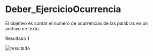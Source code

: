 # Deber_EjercicioOcurrencia
El objetivo es contar el numero de ocurrencias de las palabras en un archivo de texto.

Resultado 1

![resultado](https://user-images.githubusercontent.com/58041699/122303430-25a12c00-cec9-11eb-8849-b1a25558ca55.JPG)
